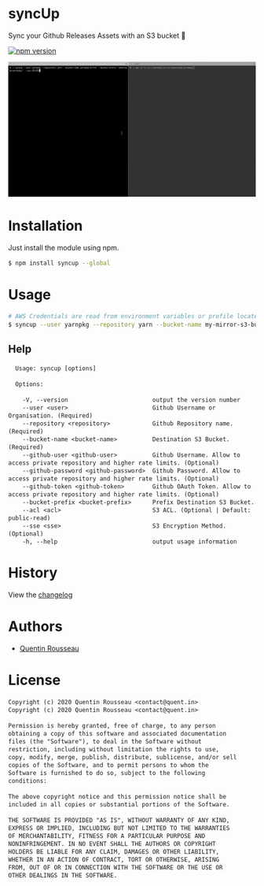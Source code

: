 # syncUp

Sync your Github Releases Assets with an S3 bucket 🔄

[![npm version](https://img.shields.io/npm/v/syncup-cli.svg?style=flat)](https://www.npmjs.com/package/syncup)

[![syncup](https://github.com/kwent/syncup/blob/master/doc/syncup.gif?raw=true)](https://github.com/kwent/syncup/)

# Installation

Just install the module using npm.

```bash
$ npm install syncup --global
```

# Usage

```bash
# AWS Credentials are read from environment variables or profile located in ~/.aws/credentials.
$ syncup --user yarnpkg --repository yarn --bucket-name my-mirror-s3-bucket --bucket-prefix 'downloads/'
```

## Help

```
  Usage: syncup [options]

  Options:

    -V, --version                        output the version number
    --user <user>                        Github Username or Organisation. (Required)
    --repository <repository>            Github Repository name. (Required)
    --bucket-name <bucket-name>          Destination S3 Bucket. (Required)
    --github-user <github-user>          Github Username. Allow to access private repository and higher rate limits. (Optional)
    --github-password <github-password>  Github Password. Allow to access private repository and higher rate limits. (Optional)
    --github-token <github-token>        Github OAuth Token. Allow to access private repository and higher rate limits. (Optional)
    --bucket-prefix <bucket-prefix>      Prefix Destination S3 Bucket.
    --acl <acl>                          S3 ACL. (Optional | Default: public-read)
    --sse <sse>                          S3 Encryption Method. (Optional)
    -h, --help                           output usage information
```

# History

View the [changelog](https://github.com/kwent/syncup/blob/master/CHANGELOG.md)

# Authors

- [Quentin Rousseau](https://github.com/kwent)

# License

```plain
Copyright (c) 2020 Quentin Rousseau <contact@quent.in>
Copyright (c) 2020 Quentin Rousseau <contact@quent.in>

Permission is hereby granted, free of charge, to any person
obtaining a copy of this software and associated documentation
files (the "Software"), to deal in the Software without
restriction, including without limitation the rights to use,
copy, modify, merge, publish, distribute, sublicense, and/or sell
copies of the Software, and to permit persons to whom the
Software is furnished to do so, subject to the following
conditions:

The above copyright notice and this permission notice shall be
included in all copies or substantial portions of the Software.

THE SOFTWARE IS PROVIDED "AS IS", WITHOUT WARRANTY OF ANY KIND,
EXPRESS OR IMPLIED, INCLUDING BUT NOT LIMITED TO THE WARRANTIES
OF MERCHANTABILITY, FITNESS FOR A PARTICULAR PURPOSE AND
NONINFRINGEMENT. IN NO EVENT SHALL THE AUTHORS OR COPYRIGHT
HOLDERS BE LIABLE FOR ANY CLAIM, DAMAGES OR OTHER LIABILITY,
WHETHER IN AN ACTION OF CONTRACT, TORT OR OTHERWISE, ARISING
FROM, OUT OF OR IN CONNECTION WITH THE SOFTWARE OR THE USE OR
OTHER DEALINGS IN THE SOFTWARE.
```
